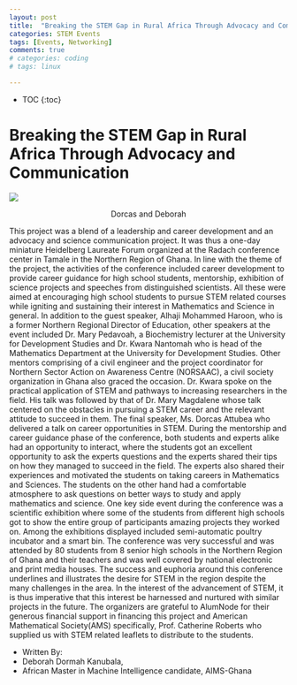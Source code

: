 ```yaml
---
layout: post
title:  "Breaking the STEM Gap in Rural Africa Through Advocacy and Communication"
categories: STEM Events
tags: [Events, Networking]
comments: true
# categories: coding
# tags: linux

---
```


* TOC
{:toc}
<!-- 
This project was a blend of a leadership and career development and an advocacy and science communication project. It was thus a one-day miniature Heidelberg Laureate Forum organized at the Radach conference center in Tamale in the Northern Region of Ghana. In line with the theme of the project, the activities of the conference included career development to provide career guidance for high school students, mentorship, exhibition of science projects and speeches from distinguished scientists. All these were aimed at encouraging high school students to pursue STEM related courses while igniting and sustaining their interest in Mathematics and Science in general. In addition to the guest speaker, Alhaji Mohammed Haroon, who is a former Northern Regional Director of Education, other speakers at the event included Dr. Mary Pedavoah, a Biochemistry lecturer at the University for Development Studies and Dr. Kwara Nantomah who is head of the Mathematics Department at the University for Development Studies. Other mentors comprising of a civil engineer and the project coordinator for Northern Sector Action on Awareness Centre (NORSAAC), a civil society organization in Ghana also graced the occasion. Dr. Kwara spoke on the practical application of STEM and pathways to increasing researchers in the field. His talk was followed by that of Dr. Mary Magdalene whose talk centered on the obstacles in pursuing a STEM career and the relevant attitude to succeed in them. The final speaker, Ms. Dorcas Attubea who delivered a talk on career opportunities in STEM. 

During the mentorship and career guidance phase of the conference, both students and experts alike had an opportunity to interact, where the students got an excellent opportunity to ask the experts questions and the experts shared their tips on how they managed to succeed in the field. The experts also shared their experiences and motivated the students on taking careers in Mathematics and Sciences. The students on the other hand had a comfortable atmosphere to ask questions on better ways to study and apply mathematics and science. One key side event during the conference was a scientific exhibition where some of the students from different high schools got to show the entire group of participants amazing projects they worked on. Among the exhibitions displayed included semi-automatic poultry incubator and a smart bin.

The conference was very successful and was attended by 80 students from 8 senior high schools in the Northern Region of Ghana and their teachers and was well covered by national electronic and print media houses. The success and euphoria around this conference underlines and illustrates the desire for STEM in the region despite the many challenges in the area. In the interest of the advancement of STEM, it is thus imperative that this interest be harnessed and nurtured with similar projects in the future. 

The organizers are grateful to AlumNode for their generous financial support in financing this project and American Mathematical Society(AMS) specifically, Prof. Catherine Roberts who supplied us with STEM related leaflets to distribute to the students.

Written By:

Deborah Dormah Kanubala,

African Master in Machine Intelligence candidate, AIMS-Ghana

dkanubala@aimsammi.org -->






# Breaking the STEM Gap in Rural Africa Through Advocacy and Communication


![](/img/stem_barrier.jpeg)

<p align="center">Dorcas and Deborah</p>

This project was a blend of a leadership and career development and an advocacy and science communication project. It was thus a one-day miniature Heidelberg Laureate Forum organized at the Radach conference center in Tamale in the Northern Region of Ghana. In line with the theme of the project, the activities of the conference included career development to provide career guidance for high school students, mentorship, exhibition of science projects and speeches from distinguished scientists. All these were aimed at encouraging high school students to pursue STEM related courses while igniting and sustaining their interest in Mathematics and Science in general. In addition to the guest speaker, Alhaji Mohammed Haroon, who is a former Northern Regional Director of Education, other speakers at the event included Dr. Mary Pedavoah, a Biochemistry lecturer at the University for Development Studies and Dr. Kwara Nantomah who is head of the Mathematics Department at the University for Development Studies. Other mentors comprising of a civil engineer and the project coordinator for Northern Sector Action on Awareness Centre (NORSAAC), a civil society organization in Ghana also graced the occasion. Dr. Kwara spoke on the practical application of STEM and pathways to increasing researchers in the field. His talk was followed by that of Dr. Mary Magdalene whose talk centered on the obstacles in pursuing a STEM career and the relevant attitude to succeed in them. The final speaker, Ms. Dorcas Attubea who delivered a talk on career opportunities in STEM. 
During the mentorship and career guidance phase of the conference, both students and experts alike had an opportunity to interact, where the students got an excellent opportunity to ask the experts questions and the experts shared their tips on how they managed to succeed in the field. The experts also shared their experiences and motivated the students on taking careers in Mathematics and Sciences. The students on the other hand had a comfortable atmosphere to ask questions on better ways to study and apply mathematics and science. One key side event during the conference was a scientific exhibition where some of the students from different high schools got to show the entire group of participants amazing projects they worked on. Among the exhibitions displayed included semi-automatic poultry incubator and a smart bin.
The conference was very successful and was attended by 80 students from 8 senior high schools in the Northern Region of Ghana and their teachers and was well covered by national electronic and print media houses. The success and euphoria around this conference underlines and illustrates the desire for STEM in the region despite the many challenges in the area. In the interest of the advancement of STEM, it is thus imperative that this interest be harnessed and nurtured with similar projects in the future. 
The organizers are grateful to AlumNode for their generous financial support in financing this project and American Mathematical Society(AMS) specifically, Prof. Catherine Roberts who supplied us with STEM related leaflets to distribute to the students.

- Written By:
 - Deborah Dormah Kanubala,
 - African Master in Machine Intelligence candidate, AIMS-Ghana




<!-- 
---

# References
- [GeeksforGeeks, return vs yield](https://www.geeksforgeeks.org/use-yield-keyword-instead-return-keyword-python/)

- [GeeksforGeeks, yield Keyword](https://www.geeksforgeeks.org/python-yield-keyword/)

- [Python docs](https://docs.python.org/2.4/ref/yield.html) -->



<style type="text/css">
td {
    border: 0.5px;
    vertical-align: center;
    text-align: left;
}
</style>